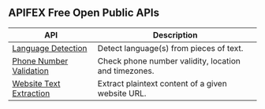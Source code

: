 ## APIFEX Free Open Public APIs
API | Description |
|---|---|
| [Language Detection](https://languagedetection.apifex.com/) | Detect language(s) from pieces of text. |
| [Phone Number Validation](https://phonenumbervalidation.apifex.com/) | Check phone number validity, location and timezones. |
| [Website Text Extraction](https://websitetextextraction.apifex.com/) | Extract plaintext content of a given website URL. |
